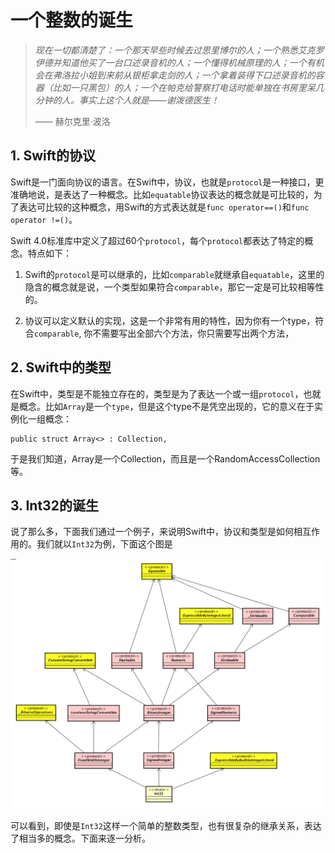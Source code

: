 # 一个整数的诞生

>*现在一切都清楚了：一个那天早些时候去过思里博尔的人；一个熟悉艾克罗伊德并知道他买了一台口述录音机的人；一个懂得机械原理的人；一个有机会在弗洛拉小姐到来前从银柜拿走剑的人；一个拿着装得下口述录音机的容器（比如一只黑包）的人；一个在帕克给警察打电话时能单独在书房里呆几分钟的人。事实上这个人就是——谢泼德医生！*
>
> —— 赫尔克里·波洛 

## 1. Swift的协议

Swift是一门面向协议的语言。在Swift中，协议，也就是`protocol`是一种接口，更准确地说，是表达了一种概念。比如`equatable`协议表达的概念就是可比较的，为了表达可比较的这种概念，用Swift的方式表达就是`func operator==()`和`func operator !=()`。

Swift 4.0标准库中定义了超过60个`protocol`，每个`protocol`都表达了特定的概念。特点如下：

1. Swift的`protocol`是可以继承的，比如`comparable`就继承自`equatable`，这里的隐含的概念就是说，一个类型如果符合`comparable`，那它一定是可比较相等性的。

2. 协议可以定义默认的实现，这是一个非常有用的特性，因为你有一个type，符合`comparable`, 你不需要写出全部六个方法，你只需要写出两个方法，

## 2. Swift中的类型

在Swift中，类型是不能独立存在的，类型是为了表达一个或一组`protocol`，也就是概念。比如`Array`是一个`type`，但是这个type不是凭空出现的，它的意义在于实例化一组概念：

```
public struct Array<> : Collection, 

```

于是我们知道，Array是一个Collection，而且是一个RandomAccessCollection等。

## 3. Int32的诞生

说了那么多，下面我们通过一个例子，来说明Swift中，协议和类型是如何相互作用的。我们就以`Int32`为例，下面这个图是

![](/assets/Int32_hierarchy.png)

可以看到，即使是`Int32`这样一个简单的整数类型，也有很复杂的继承关系，表达了相当多的概念。下面来逐一分析。


